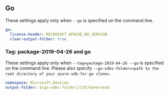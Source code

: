 ## Go

These settings apply only when `--go` is specified on the command line.

```yaml $(go)
go:
  license-header: MICROSOFT_APACHE_NO_VERSION
  clear-output-folder: true
```

### Tag: package-2019-04-26 and go

These settings apply only when `--tag=package-2019-04-26 --go` is specified on the command line.
Please also specify `--go-sdks-folder=<path to the root directory of your azure-sdk-for-go clone>`.

```yaml $(tag) == 'package-2019-04-26' && $(go)
namespace: Microsoft.Devices
output-folder: $(go-sdks-folder)/IoT/Generated
```
